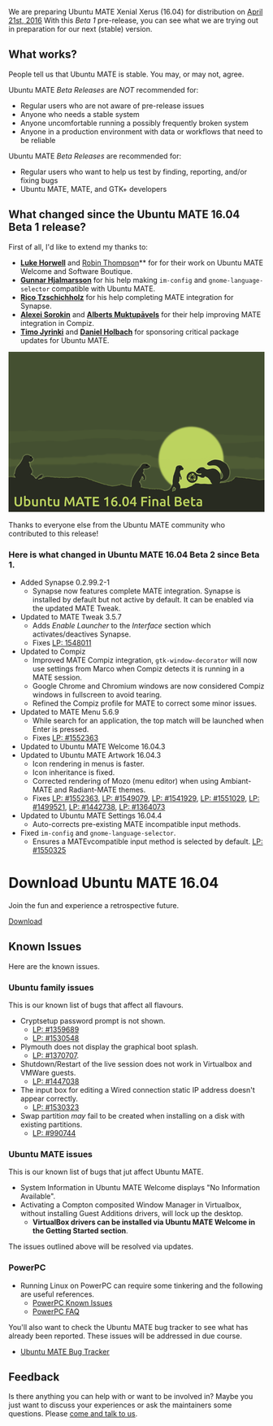 <!--
.. title: Ubuntu MATE 16.04 Beta 2
.. slug: ubuntu-mate-xenial-beta2
.. date: 2016-03-24 20:00:00 UTC
.. tags: Ubuntu,MATE,Xenial,beta2,draft
.. link:
.. description: Ubuntu MATE 16.04 (Xenial Xerus) LTS Beta 2
.. type: text
.. author: Martin Wimpress
-->

We are preparing Ubuntu MATE Xenial Xerus (16.04) for distribution on
[April 21st, 2016](https://wiki.ubuntu.org/XenialXerus/ReleaseSchedule)
With this *Beta 1* pre-release, you can see what we are trying out in
preparation for our next (stable) version.

## What works?

People tell us that Ubuntu MATE is stable. You may, or may not, agree.

Ubuntu MATE *Beta Releases* are *NOT* recommended for:

  * Regular users who are not aware of pre-release issues
  * Anyone who needs a stable system
  * Anyone uncomfortable running a possibly frequently broken system
  * Anyone in a production environment with data or workflows that need to be reliable

Ubuntu MATE *Beta Releases* are recommended for:

  * Regular users who want to help us test by finding, reporting, and/or fixing bugs
  * Ubuntu MATE, MATE, and GTK+ developers

## What changed since the Ubuntu MATE 16.04 Beta 1 release?

First of all, I'd like to extend my thanks to:

  * **[Luke Horwell](https://ubuntu-mate.community/users/lah7/)** and [Robin Thompson](https://github.com/robint99)** for for their work on Ubuntu MATE Welcome and Software Boutique.
  * **[Gunnar Hjalmarsson](https://launchpad.net/~gunnarhj)** for his help making `im-config` and `gnome-language-selector` compatible with Ubuntu MATE.
  * **[Rico Tzschichholz](https://launchpad.net/~ricotz)** for his help completing MATE integration for Synapse.
  * **[Alexei Sorokin](https://build.opensuse.org/user/show/XRevan86)** and **[Alberts Muktupāvels](https://launchpad.net/~albertsmuktupavels)** for their help improving MATE integration in Compiz.
  * **[Timo Jyrinki](https://launchpad.net/~timo-jyrinki)** and **[Daniel Holbach](https://launchpad.net/~dholbach)** for sponsoring critical package updates for Ubuntu MATE.

<div align="center">
<img src="/gallery/blog/ubuntu-mate-1604-beta2.png" alt="Ubuntu MATE 16.04 Beta 2" />
</div>

Thanks to everyone else from the Ubuntu MATE community who contributed to this release!

### Here is what changed in Ubuntu MATE 16.04 Beta 2 since Beta 1.

  * Added Synapse 0.2.99.2-1
    * Synapse now features complete MATE integration. Synapse is
    installed by default but not active by default. It can be enabled
    via the updated MATE Tweak. 
  * Updated to MATE Tweak 3.5.7
    * Adds *Enable Launcher* to the *Interface* section which
    activates/deactives Synapse.
    * Fixes [LP: 1548011](https://bugs.launchpad.net/bugs/1548011)
  * Updated to Compiz
    * Improved MATE Compiz integration, `gtk-window-decorator` will now
    use settings from Marco when Compiz detects it is running in a MATE
    session.
    * Google Chrome and Chromium windows are now considered Compiz
    windows in fullscreen to avoid tearing.
    * Refined the Compiz profile for MATE to correct some minor issues.
  * Updated to MATE Menu 5.6.9
    * While search for an application, the top match will be launched
    when Enter is pressed.
    * Fixes [LP: #1552363](https://bugs.launchpad.net/bugs/1552363)
  * Updated to Ubuntu MATE Welcome 16.04.3
  * Updated to Ubuntu MATE Artwork 16.04.3
    * Icon rendering in menus is faster.
    * Icon inheritance is fixed.
    * Corrected rendering of Mozo (menu editor) when using Ambiant-MATE
    and Radiant-MATE themes.
    * Fixes [LP: #1552363](https://bugs.launchpad.net/bugs/1552363),
    [LP: #1549079](https://bugs.launchpad.net/bugs/1549079),
    [LP: #1541929](https://bugs.launchpad.net/bugs/1541929),
    [LP: #1551029](https://bugs.launchpad.net/bugs/1551029),
    [LP: #1499521](https://bugs.launchpad.net/bugs/1499521),
    [LP: #1442738](https://bugs.launchpad.net/bugs/1442738),
    [LP: #1364073](https://bugs.launchpad.net/bugs/1364073)
  * Updated to Ubuntu MATE Settings 16.04.4
    * Auto-corrects pre-existing MATE incompatible input methods.
  * Fixed `im-config` and `gnome-language-selector`.
    *  Ensures a MATEvcompatible input method is selected by default.
    [LP: #1550325](https://bugs.launchpad.net/bugs/1550325)

<div class="bs-component">
    <div class="jumbotron">
        <h1>Download Ubuntu MATE 16.04</h1>
        <p>Join the fun and experience a retrospective future.</p>
        <a href="/xenial/" class="btn btn-primary btn-lg">Download</a>
        </p>
    </div>
</div>

## Known Issues

Here are the known issues.

### Ubuntu family issues

This is our known list of bugs that affect all flavours.

  * Cryptsetup password prompt is not shown.
    * [LP: #1359689](https://bugs.launchpad.net/bugs/1359689)
    * [LP: #1530548](https://bugs.launchpad.net/bugs/1530548)
  * Plymouth does not display the graphical boot splash.
    * [LP: #1370707](https://bugs.launchpad.net/bugs/1370707).
  * Shutdown/Restart of the live session does not work in Virtualbox and VMWare guests.
    * [LP: #1447038](https://bugs.launchpad.net/bugs/1447038)
  * The input box for editing a Wired connection static IP address doesn't appear correctly.
    * [LP: #1530323](https://bugs.launchpad.net/bugs/1530323)
  * Swap partition *may* fail to be created when installing on a disk with existing partitions.
    * [LP: #990744](https://bugs.launchpad.net/bugs/990744)

### Ubuntu MATE issues

This is our known list of bugs that jut affect Ubuntu MATE.

  * System Information in Ubuntu MATE Welcome displays "No Information Available".
  * Activating a Compton composited Window Manager in Virtualbox, without installing Guest Additions drivers, will lock up the desktop.
    * **VirtualBox drivers can be installed via Ubuntu MATE Welcome in the Getting Started section**.

The issues outlined above will be resolved via updates.

### PowerPC

  * Running Linux on PowerPC can require some tinkering and the following are useful references.
    * [PowerPC Known Issues](https://wiki.ubuntu.com/PowerPCKnownIssues)
    * [PowerPC FAQ](https://wiki.ubuntu.com/PowerPCFAQ)

You'll also want to check the Ubuntu MATE bug tracker to see what has already
been reported. These issues will be addressed in due course.

  * [Ubuntu MATE Bug Tracker](https://bugs.launchpad.net/ubuntu-mate)

## Feedback

Is there anything you can help with or want to be involved in? Maybe you just
want to discuss your experiences or ask the maintainers some questions. Please
[come and talk to us](https://ubuntu-mate.community/).
